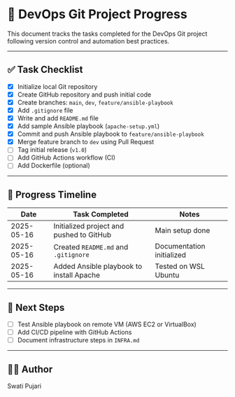 # 🚧 DevOps Git Project Progress

This document tracks the tasks completed for the DevOps Git project following version control and automation best practices.

---

## ✅ Task Checklist

- [x] Initialize local Git repository
- [x] Create GitHub repository and push initial code
- [x] Create branches: `main`, `dev`, `feature/ansible-playbook`
- [x] Add `.gitignore` file
- [x] Write and add `README.md` file
- [x] Add sample Ansible playbook (`apache-setup.yml`)
- [x] Commit and push Ansible playbook to `feature/ansible-playbook`
- [x] Merge feature branch to `dev` using Pull Request
- [ ] Tag initial release (`v1.0`)
- [ ] Add GitHub Actions workflow (CI)
- [ ] Add Dockerfile (optional)

---

## 📅 Progress Timeline

| Date       | Task Completed                               | Notes                          |
|------------|----------------------------------------------|--------------------------------|
| 2025-05-16 | Initialized project and pushed to GitHub     | Main setup done                |
| 2025-05-16 | Created `README.md` and `.gitignore`         | Documentation initialized      |
| 2025-05-16 | Added Ansible playbook to install Apache     | Tested on WSL Ubuntu           |

---

## 🔁 Next Steps

- [ ] Test Ansible playbook on remote VM (AWS EC2 or VirtualBox)
- [ ] Add CI/CD pipeline with GitHub Actions
- [ ] Document infrastructure steps in `INFRA.md`

---

## 👩‍💻 Author

Swati Pujari
